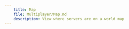 ```yaml
---
    title: Map
    file: Multiplayer/Map.md
    description: View where servers are on a world map
---
```


